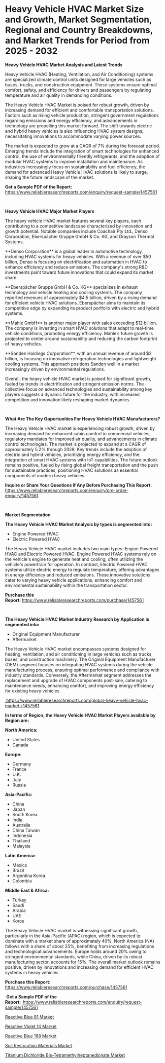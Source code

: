 <p><h1>Heavy Vehicle HVAC Market Size and Growth, Market Segmentation, Regional and Country Breakdowns, and Market Trends for Period from 2025 -  2032</h1></p><p><strong>Heavy Vehicle HVAC Market Analysis and Latest Trends</strong></p>
<p><p>Heavy Vehicle HVAC (Heating, Ventilation, and Air Conditioning) systems are specialized climate control units designed for large vehicles such as buses, trucks, and construction equipment. These systems ensure optimal comfort, safety, and efficiency for drivers and passengers by regulating temperature and air quality in demanding conditions.</p><p>The Heavy Vehicle HVAC Market is poised for robust growth, driven by increasing demand for efficient and comfortable transportation solutions. Factors such as rising vehicle production, stringent government regulations regarding emissions and energy efficiency, and advancements in technology are propelling this market forward. The shift towards electric and hybrid heavy vehicles is also influencing HVAC system designs, necessitating innovations to accommodate varying power sources.</p><p>The market is expected to grow at a CAGR of 7% during the forecast period. Emerging trends include the integration of smart technologies for enhanced control, the use of environmentally friendly refrigerants, and the adoption of modular HVAC systems to improve installation and maintenance. As industries increasingly focus on sustainability and fuel efficiency, the demand for advanced Heavy Vehicle HVAC solutions is likely to surge, shaping the future landscape of the market.</p></p>
<p><strong>Get a Sample PDF of the Report:&nbsp;</strong> <a href="https://www.reliableresearchreports.com/enquiry/request-sample/1457561?utm_campaign=102&utm_medium=2&utm_source=Github&utm_content=ia&utm_term=30032025&utm_id=heavy-vehicle-hvac">https://www.reliableresearchreports.com/enquiry/request-sample/1457561</a></p>
<p>&nbsp;</p>
<p><strong>Heavy Vehicle HVAC Major Market Players</strong></p>
<p><p>The heavy vehicle HVAC market features several key players, each contributing to a competitive landscape characterized by innovation and growth potential. Notable companies include Coachair Pty Ltd., Denso Corporation, Eberspächer Gruppe GmbH & Co. KG, and Grayson Thermal Systems.</p><p>**Denso Corporation** is a global leader in automotive technology, including HVAC systems for heavy vehicles. With a revenue of over $50 billion, Denso is focusing on electrification and automation in HVAC to enhance efficiency and reduce emissions. The company's strong R&D investments point toward future innovations that could expand its market share.</p><p>**Eberspächer Gruppe GmbH & Co. KG** specializes in exhaust technology and vehicle heating and cooling systems. The company reported revenues of approximately $4.5 billion, driven by a rising demand for efficient vehicle HVAC solutions. Eberspächer aims to maintain its competitive edge by expanding its product portfolio with electric and hybrid systems.</p><p>**Mahle GmbH** is another major player with sales exceeding $12 billion. The company is investing in smart HVAC solutions that adapt to real-time vehicle conditions, promoting energy efficiency. Mahle’s future growth is projected to center around sustainability and reducing the carbon footprint of heavy vehicles.</p><p>**Sanden Holdings Corporation**, with an annual revenue of around $2 billion, is focusing on innovative refrigeration technologies and lightweight cooling systems. This approach positions Sanden well in a market increasingly driven by environmental regulations.</p><p>Overall, the heavy vehicle HVAC market is poised for significant growth, fueled by trends in electrification and stringent emission norms. The collective focus on advanced technologies and sustainability among key players suggests a dynamic future for the industry, with increased competition and innovation likely reshaping market dynamics.</p></p>
<p>&nbsp;</p>
<p><strong>What Are The Key Opportunities For Heavy Vehicle HVAC Manufacturers?</strong></p>
<p><p>The Heavy Vehicle HVAC market is experiencing robust growth, driven by increasing demand for enhanced cabin comfort in commercial vehicles, regulatory mandates for improved air quality, and advancements in climate control technologies. The market is projected to expand at a CAGR of approximately 5.2% through 2028. Key trends include the adoption of electric and hybrid vehicles, prioritizing energy efficiency, and the integration of smart HVAC systems with IoT capabilities. The future outlook remains positive, fueled by rising global freight transportation and the push for sustainable practices, positioning HVAC solutions as essential components of modern heavy vehicles.</p></p>
<p><strong>Inquire or Share Your Questions If Any Before Purchasing This Report:</strong> <a href="https://www.reliableresearchreports.com/enquiry/pre-order-enquiry/1457561?utm_campaign=102&utm_medium=2&utm_source=Github&utm_content=ia&utm_term=30032025&utm_id=heavy-vehicle-hvac">https://www.reliableresearchreports.com/enquiry/pre-order-enquiry/1457561</a></p>
<p>&nbsp;</p>
<p><strong>Market Segmentation</strong></p>
<p><strong>The Heavy Vehicle HVAC Market Analysis by types is segmented into:</strong></p>
<p><ul><li>Engine Powered HVAC</li><li>Electric Powered HVAC</li></ul></p>
<p><p>The Heavy Vehicle HVAC market includes two main types: Engine Powered HVAC and Electric Powered HVAC. Engine Powered HVAC systems rely on the vehicle's engine to generate heat and cooling, often utilizing the vehicle's powertrain for operation. In contrast, Electric Powered HVAC systems utilize electric energy to regulate temperature, offering advantages in energy efficiency and reduced emissions. These innovative solutions cater to varying heavy vehicle applications, enhancing comfort and environmental sustainability within the transportation sector.</p></p>
<p><strong>Purchase this Report:&nbsp;</strong><a href="https://www.reliableresearchreports.com/purchase/1457561?utm_campaign=102&utm_medium=2&utm_source=Github&utm_content=ia&utm_term=30032025&utm_id=heavy-vehicle-hvac">https://www.reliableresearchreports.com/purchase/1457561</a></p>
<p>&nbsp;</p>
<p><strong>The Heavy Vehicle HVAC Market Industry Research by Application is segmented into:</strong></p>
<p><ul><li>Original Equipment Manufacturer</li><li>Aftermarket</li></ul></p>
<p><p>The Heavy Vehicle HVAC market encompasses systems designed for heating, ventilation, and air conditioning in large vehicles such as trucks, buses, and construction machinery. The Original Equipment Manufacturer (OEM) segment focuses on integrating HVAC systems during the vehicle manufacturing process, ensuring optimal performance and compliance with industry standards. Conversely, the Aftermarket segment addresses the replacement and upgrade of HVAC components post-sale, catering to maintenance needs, enhancing comfort, and improving energy efficiency for existing heavy vehicles.</p></p>
<p><a href="https://www.reliableresearchreports.com/global-heavy-vehicle-hvac-market-r1457561?utm_campaign=102&utm_medium=2&utm_source=Github&utm_content=ia&utm_term=30032025&utm_id=heavy-vehicle-hvac">&nbsp;https://www.reliableresearchreports.com/global-heavy-vehicle-hvac-market-r1457561</a></p>
<p><strong>In terms of Region, the Heavy Vehicle HVAC Market Players available by Region are:</strong></p>
<p>
    <p> <strong> North America: </strong>
        <ul>
            <li>United States</li>
            <li>Canada</li>
        </ul>
        </p> 
    <p> <strong> Europe: </strong>
        <ul>
            <li>Germany</li>
            <li>France</li>
            <li>U.K.</li>
            <li>Italy</li>
            <li>Russia</li>
        </ul>
        </p> 
    <p> <strong> Asia-Pacific: </strong>
        <ul>
            <li>China</li>
            <li>Japan</li>
            <li>South Korea</li>
            <li>India</li>
            <li>Australia</li>
            <li>China Taiwan</li>
            <li>Indonesia</li>
            <li>Thailand</li>
            <li>Malaysia</li>
        </ul>
        </p> 
    <p> <strong> Latin America: </strong>
        <ul>
            <li>Mexico</li>
            <li>Brazil</li>
            <li>Argentina Korea</li>
            <li>Colombia</li>
        </ul>
        </p> 
    <p> <strong> Middle East & Africa: </strong>
        <ul>
            <li>Turkey</li>
            <li>Saudi</li>
            <li>Arabia</li>
            <li>UAE</li>
            <li>Korea</li>
        </ul>
    </p>
    </p>
<p><p>The Heavy Vehicle HVAC market is witnessing significant growth, particularly in the Asia-Pacific (APAC) region, which is expected to dominate with a market share of approximately 40%. North America (NA) follows with a share of about 25%, benefiting from increasing regulations and technological advancements. Europe holds around 20% owing to stringent environmental standards, while China, driven by its robust manufacturing sector, accounts for 15%. The overall market outlook remains positive, driven by innovations and increasing demand for efficient HVAC systems in heavy vehicles.</p></p>
<p><strong>Purchase this Report: </strong><a href="https://www.reliableresearchreports.com/purchase/1457561?utm_campaign=102&utm_medium=2&utm_source=Github&utm_content=ia&utm_term=30032025&utm_id=heavy-vehicle-hvac">https://www.reliableresearchreports.com/purchase/1457561</a></p>
<p>&nbsp;<strong>Get a Sample PDF of the Report:&nbsp;&nbsp;</strong><a href="https://www.reliableresearchreports.com/enquiry/request-sample/1457561?utm_campaign=102&utm_medium=2&utm_source=Github&utm_content=ia&utm_term=30032025&utm_id=heavy-vehicle-hvac">https://www.reliableresearchreports.com/enquiry/request-sample/1457561</a></p>
<p><strong></strong></p>
<p><p><a href="https://github.com/vaduzunny/Market-Research-Report-List-1/blob/main/reactive-blue-81-market.md?utm_campaign=102&utm_medium=2&utm_source=Github&utm_content=ia&utm_term=30032025&utm_id=heavy-vehicle-hvac">Reactive Blue 81 Market</a></p><p><a href="https://github.com/ubavicachida/Market-Research-Report-List-1/blob/main/reactive-violet-14-market.md?utm_campaign=102&utm_medium=2&utm_source=Github&utm_content=ia&utm_term=30032025&utm_id=heavy-vehicle-hvac">Reactive Violet 14 Market</a></p><p><a href="https://github.com/gasikcalbos8/Market-Research-Report-List-1/blob/main/reactive-blue-168-market.md?utm_campaign=102&utm_medium=2&utm_source=Github&utm_content=ia&utm_term=30032025&utm_id=heavy-vehicle-hvac">Reactive Blue 168 Market</a></p><p><a href="https://github.com/dayaanapis5/Market-Research-Report-List-1/blob/main/soil-restoration-materials-market.md?utm_campaign=102&utm_medium=2&utm_source=Github&utm_content=ia&utm_term=30032025&utm_id=heavy-vehicle-hvac">Soil Restoration Materials Market</a></p><p><a href="https://github.com/dringmurza6r/Market-Research-Report-List-1/blob/main/titanium-dichloride-bis-tetramethylheptanedionate-market.md?utm_campaign=102&utm_medium=2&utm_source=Github&utm_content=ia&utm_term=30032025&utm_id=heavy-vehicle-hvac">Titanium Dichloride Bis-Tetramethylheptanedionate Market</a></p></p>